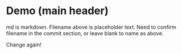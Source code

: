 # Demo (main header)

md is markdown. Filename above is placeholder text. Need to confirm filename in the commit section, or leave blank to name as above.

Change again!
